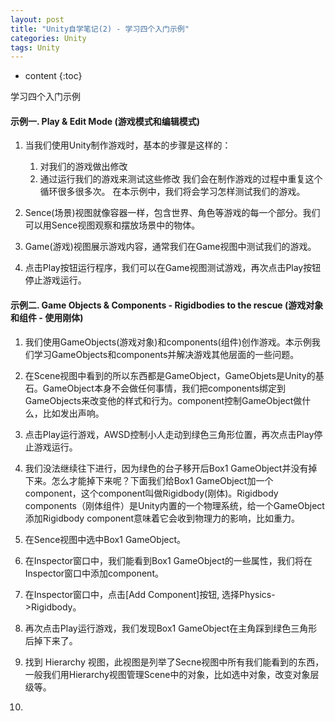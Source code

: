 ```yaml
---
layout: post
title: "Unity自学笔记(2) - 学习四个入门示例"
categories: Unity
tags: Unity
---
```


* content
{:toc}

学习四个入门示例

#### 示例一. Play & Edit Mode (游戏模式和编辑模式)
1. 当我们使用Unity制作游戏时，基本的步骤是这样的：

	1) 对我们的游戏做出修改
	2) 通过运行我们的游戏来测试这些修改
我们会在制作游戏的过程中重复这个循环很多很多次。
在本示例中，我们将会学习怎样测试我们的游戏。

2. Sence(场景)视图就像容器一样，包含世界、角色等游戏的每一个部分。我们可以用Sence视图观察和摆放场景中的物体。
3. Game(游戏)视图展示游戏内容，通常我们在Game视图中测试我们的游戏。
4. 点击Play按钮运行程序，我们可以在Game视图测试游戏，再次点击Play按钮停止游戏运行。

#### 示例二. Game Objects & Components - Rigidbodies to the rescue (游戏对象和组件 - 使用刚体)
1. 我们使用GameObjects(游戏对象)和components(组件)创作游戏。本示例我们学习GameObjects和components并解决游戏其他层面的一些问题。

2. 在Scene视图中看到的所以东西都是GameObject，GameObjets是Unity的基石。GameObject本身不会做任何事情，我们把components绑定到GameObjects来改变他的样式和行为。component控制GameObject做什么，比如发出声响。
3. 点击Play运行游戏，AWSD控制小人走动到绿色三角形位置，再次点击Play停止游戏运行。
4. 我们没法继续往下进行，因为绿色的台子移开后Box1 GameObject并没有掉下来。怎么才能掉下来呢？下面我们给Box1 GameObject加一个component，这个component叫做Rigidbody(刚体)。Rigidbody components（刚体组件）是Unity内置的一个物理系统，给一个GameObject添加Rigidbody component意味着它会收到物理力的影响，比如重力。
5. 在Sence视图中选中Box1 GameObject。
6. 在Inspector窗口中，我们能看到Box1 GameObject的一些属性，我们将在Inspector窗口中添加component。
7. 在Inspector窗口中，点击[Add Component]按钮, 选择Physics->Rigidbody。
8. 再次点击Play运行游戏，我们发现Box1 GameObject在主角踩到绿色三角形后掉下来了。
9. 找到 Hierarchy 视图，此视图是列举了Secne视图中所有我们能看到的东西，一般我们用Hierarchy视图管理Scene中的对象，比如选中对象，改变对象层级等。
10. 